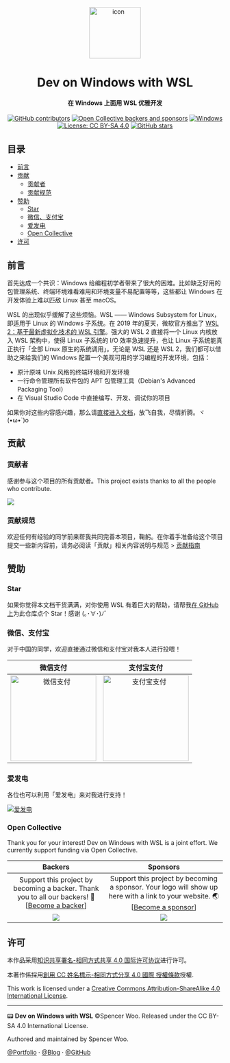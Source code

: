 <div align="center">
<img src="docs/.vuepress/public/hero.png" alt="icon" width="120px"/>

<h1>Dev on Windows with WSL</h1>

<h4>在 Windows 上面用 WSL 优雅开发</h4>

[![GitHub contributors](https://img.shields.io/github/contributors/spencerwooo/dowww?color=2db74d&logo=github&labelColor=212c42)](#contributing-贡献)
[![Open Collective backers and sponsors](https://img.shields.io/opencollective/all/dowww?logo=open-collective&color=2db74d&logoColor=ffffff&labelColor=212c42)](#sponsoring-赞助)
[![Windows](https://img.shields.io/badge/windows-%E2%9D%A4%20linux-212c42?logo=windows&labelColor=0078d6)](https://cloudblogs.microsoft.com/windowsserver/2015/05/06/microsoft-loves-linux/)
[![License: CC BY-SA 4.0](https://img.shields.io/github/license/spencerwooo/dowww?color=265ca2&labelColor=212c42)](http://creativecommons.org/licenses/by-sa/4.0/)
[![GitHub stars](https://img.shields.io/github/stars/spencerwooo/dowww?style=social)](https://github.com/spencerwooo/dowww)
</div>

<h2>目录</h2>

- [前言](#前言)
- [贡献](#贡献)
  - [贡献者](#贡献者)
  - [贡献规范](#贡献规范)
- [赞助](#赞助)
  - [Star](#star)
  - [微信、支付宝](#微信支付宝)
  - [爱发电](#爱发电)
  - [Open Collective](#open-collective)
- [许可](#许可)

## 前言

首先达成一个共识：Windows 给编程初学者带来了很大的困难。比如缺乏好用的包管理系统、终端环境难看难用和环境变量不易配置等等，这些都让 Windows 在开发体验上难以匹敌 Linux 甚至 macOS。

WSL 的出现似乎缓解了这些烦恼。WSL —— Windows Subsystem for Linux，即适用于 Linux 的 Windows 子系统。在 2019 年的夏天，微软官方推出了 [WSL 2：基于最新虚拟化技术的 WSL 引擎](https://docs.microsoft.com/en-us/windows/wsl/wsl2-about)。强大的 WSL 2 直接将一个 Linux 内核放入 WSL 架构中，使得 Linux 子系统的 I/O 效率急速提升，也让 Linux 子系统能真正执行「全部 Linux 原生的系统调用」。无论是 WSL 还是 WSL 2，我们都可以借助之来给我们的 Windows 配置一个美观可用的学习编程的开发环境，包括：

- 原汁原味 Unix 风格的终端环境和开发环境
- 一行命令管理所有软件包的 APT 包管理工具（Debian's Advanced Packaging Tool）
- 在 Visual Studio Code 中直接编写、开发、调试你的项目

如果你对这些内容感兴趣，那么请[直接进入文档](https://dowww.spencerwoo.com/1-preparations/1-0-intro)，放飞自我，尽情折腾。ヾ(•ω•`)o

## 贡献

### 贡献者

感谢参与这个项目的所有贡献者。This project exists thanks to all the people who contribute.

<a href="https://github.com/spencerwooo/dowww/graphs/contributors"><img src="https://opencollective.com/dowww/contributors.svg?button=false" /></a>

### 贡献规范

欢迎任何有经验的同学前来帮我共同完善本项目，鞠躬。在你着手准备给这个项目提交一些新内容前，请务必阅读「贡献」相关内容说明与规范 > [贡献指南](https://dowww.spencerwoo.com/contributing/)

## 赞助

### Star

如果你觉得本文档干货满满，对你使用 WSL 有着巨大的帮助，请帮我[在 GitHub 上](https://github.com/spencerwooo/dowww)为此仓库点个 Star！感谢 (｡･∀･)ﾉﾞ

### 微信、支付宝

对于中国的同学，欢迎直接通过微信和支付宝对我本人进行投喂！

|                                         微信支付                                         |                                          支付宝支付                                          |
| :--------------------------------------------------------------------------------------: | :------------------------------------------------------------------------------------------: |
| <img src="https://i.loli.net/2018/03/13/5aa7ae214b63f.jpg" alt="微信支付" width="200px"> | <img src="https://i.loli.net/2020/03/26/f2GT6StAchgqea4.png" alt="支付宝支付" width="200px"> |

### 爱发电

各位也可以利用「爱发电」来对我进行支持！

[![爱发电](https://img.shields.io/badge/%E7%88%B1%E5%8F%91%E7%94%B5-@SpencerWoo-946ce6?labelColor=24292e&style=for-the-badge)](https://afdian.net/@spencerwoo)

### Open Collective

Thank you for your interest! Dev on Windows with WSL is a joint effort. We currently support funding via Open Collective.

|                                                                 Backers                                                                 |                                                                               Sponsors                                                                                |
| :-------------------------------------------------------------------------------------------------------------------------------------: | :-------------------------------------------------------------------------------------------------------------------------------------------------------------------: |
| Support this project by becoming a backer. Thank you to all our backers! 🙏 [[Become a backer](https://opencollective.com/dowww#backer)] | Support this project by becoming a sponsor. Your logo will show up here with a link to your website. 🌏 [[Become a sponsor](https://opencollective.com/dowww#sponsor)] |
|     <a href="https://opencollective.com/dowww#backers" target="_blank"><img src="https://opencollective.com/dowww/backers.svg"></a>     |          <a href="https://opencollective.com/dowww/sponsor/0/website" target="_blank"><img src="https://opencollective.com/dowww/sponsor/0/avatar.svg"></a>           |

## 许可

本作品采用[知识共享署名-相同方式共享 4.0 国际许可协议](https://creativecommons.org/licenses/by-sa/4.0/)进行许可。

本著作係採用[創用 CC 姓名標示-相同方式分享 4.0 國際 授權條款](https://creativecommons.org/licenses/by-sa/4.0/)授權.

This work is licensed under a [Creative Commons Attribution-ShareAlike 4.0 International License](http://creativecommons.org/licenses/by-sa/4.0/).


---

📟 **Dev on Windows with WSL** ©Spencer Woo. Released under the CC BY-SA 4.0 International License.

Authored and maintained by Spencer Woo.

[@Portfolio](https://spencerwoo.com/) · [@Blog](https://blog.spencerwoo.com/) · [@GitHub](https://github.com/spencerwooo)
